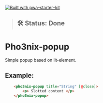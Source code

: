 [![Built with pwa–starter–kit](https://img.shields.io/badge/built_with-pwa–starter–kit_-blue.svg)](https://github.com/Polymer/pwa-starter-kit "Built with pwa–starter–kit")

> ## 🛠 Status: Done

# Pho3nix-popup

Simple popup based on lit-element.
## Example:

```HTML
    <pho3nix-popup title="String" [@close]>
        <p> Slotted content </p>
    </pho3nix-popup>
```